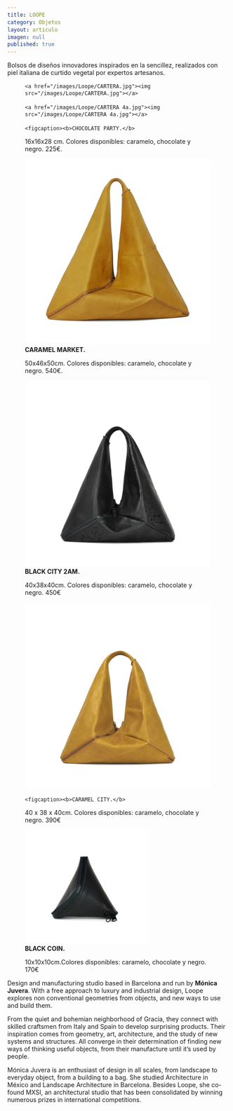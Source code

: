 ```yaml
---
title: LOOPE
category: Objetos
layout: articulo
imagen: null
published: true
---
```

Bolsos de diseños innovadores inspirados en la sencillez, realizados con piel italiana de curtido vegetal por expertos artesanos. 



<figure class="half">

	<a href="/images/Loope/CARTERA.jpg"><img src="/images/Loope/CARTERA.jpg"></a>

	<a href="/images/Loope/CARTERA 4a.jpg"><img src="/images/Loope/CARTERA 4a.jpg"></a>
  
    <figcaption><b>CHOCOLATE PARTY.</b>
16x16x28 cm. Colores disponibles: caramelo, chocolate y negro. 225€.</figcaption>
</figure>


<div class="figure-group">
<figure>
	<a href="/images/Loope/CARAMEL MARKET.jpg"><img src="/images/Loope/CARAMEL MARKET.jpg" alt="bolso de diseño"></a>
	<figcaption><b>CARAMEL MARKET.</b>
  
50x46x50cm. Colores disponibles: caramelo, chocolate y negro. 540€.</figcaption>
</figure>


<figure>
	<a href="/images/Loope/BLACK CITI 2AM.jpg"><img src="/images/Loope/BLACK CITI 2AM.jpg" alt="bolso de diseño"></a>
	<figcaption><b>BLACK CITY 2AM.</b> 

 40x38x40cm. Colores disponibles: caramelo, chocolate y negro. 450€</figcaption>
</figure>

<figure>
	<a href="/images/Loope/CARAMEL CITY.jpg"><img src="/images/Loope/CARAMEL CITY.jpg" alt="bolso de diseño"></a>

	<figcaption><b>CARAMEL CITY.</b> 

40 x 38 x 40cm. Colores disponibles: caramelo, chocolate y negro. 390€</figcaption>
</figure>
</div>

<figure>
	<a href="/images/Loope/BLACK COIN.jpg"><img src="/images/Loope/BLACK COIN.jpg" alt="bolso de diseño"></a>
	<figcaption><b>BLACK COIN.</b> 
	
10x10x10cm.Colores disponibles: caramelo, chocolate y negro. 170€</figcaption>
</figure>


Design and manufacturing studio based in Barcelona and run by **Mónica Juvera**. With a free approach to luxury and industrial design, Loope explores non conventional geometries from objects, and new ways to use and build them.

From the quiet and bohemian neighborhood of Gracia, they connect with skilled craftsmen from Italy and Spain to develop surprising products. Their inspiration comes from geometry, art, architecture, and the study of new systems and structures. All converge in their determination of finding new ways of thinking useful objects, from their manufacture until it’s used by people.

Mónica Juvera is an enthusiast of design in all scales, from landscape to everyday object, from a building to a bag. She studied Architecture in México and Landscape Architecture in Barcelona. Besides Loope, she co-found MXSI, an architectural studio that has been consolidated by winning numerous prizes in international competitions.
